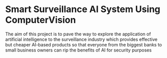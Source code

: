 # Smart Surveillance AI System Using ComputerVision
The aim of this project is to pave the way to explore the application of artificial intelligence to the surveillance industry which provides effective but cheaper AI-based products so that everyone from the biggest banks to small business owners can rip the benefits of AI for security purposes

